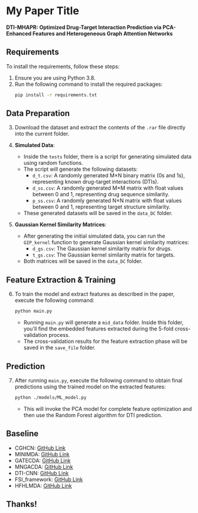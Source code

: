 # My Paper Title  
**DTI-MHAPR: Optimized Drug-Target Interaction Prediction via PCA-Enhanced Features and Heterogeneous Graph Attention Networks**  

## Requirements  
To install the requirements, follow these steps:

1. Ensure you are using Python 3.8.  
2. Run the following command to install the required packages:
    ```bash
    pip install -r requirements.txt
    ```

## Data Preparation  
3. Download the dataset and extract the contents of the `.rar` file directly into the current folder.

4. **Simulated Data**:
   - Inside the `tests` folder, there is a script for generating simulated data using random functions.
   - The script will generate the following datasets:
     - `d_t.csv`: A randomly generated M×N binary matrix (0s and 1s), representing known drug-target interactions (DTIs).
     - `d_ss.csv`: A randomly generated M×M matrix with float values between 0 and 1, representing drug sequence similarity.
     - `p_ss.csv`: A randomly generated N×N matrix with float values between 0 and 1, representing target structure similarity.
   - These generated datasets will be saved in the `data_DC` folder.

5. **Gaussian Kernel Similarity Matrices**:
   - After generating the initial simulated data, you can run the `GIP_kernel` function to generate Gaussian kernel similarity matrices:
     - `d_gs.csv`: The Gaussian kernel similarity matrix for drugs.
     - `t_gs.csv`: The Gaussian kernel similarity matrix for targets.
   - Both matrices will be saved in the `data_DC` folder.

## Feature Extraction & Training  
6. To train the model and extract features as described in the paper, execute the following command:
    ```bash
    python main.py
    ```
   - Running `main.py` will generate a `mid_data` folder. Inside this folder, you'll find the embedded features extracted during the 5-fold cross-validation process.
   - The cross-validation results for the feature extraction phase will be saved in the `save_file` folder.

## Prediction  
7. After running `main.py`, execute the following command to obtain final predictions using the trained model on the extracted features:
    ```bash
    python ./models/ML_model.py
    ```
   - This will invoke the PCA model for complete feature optimization and then use the Random Forest algorithm for DTI prediction.

## Baseline  
- CGHCN: [GitHub Link](https://github.com/LiangXujun/CGHCN)  
- MINIMDA: [GitHub Link](https://github.com/chengxu123/MINIMDA)  
- GATECDA: [GitHub Link](https://github.com/yjslzx/GATECDA)  
- MNGACDA: [GitHub Link](https://github.com/youngbo9i/MNGACDA)  
- DTI-CNN: [GitHub Link](https://github.com/MedicineBiology-AI/DTI-CNN)  
- FSI_framework: [GitHub Link](https://github.com/piyanuttnk/FSI_framework)  
- HFHLMDA: [GitHub Link](https://github.com/LiangXujun/CGHCN/HFHLMDA_main.py)

## Thanks!
